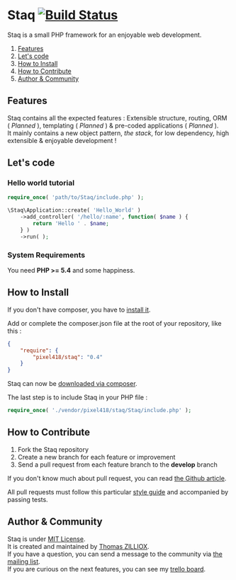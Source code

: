 Staq [![Build Status](https://travis-ci.org/Pixel418/Staq.png?branch=develop)](https://travis-ci.org/Pixel418/Staq?branch=develop)
======

Staq is a small PHP framework for an enjoyable web development.

1. [Features](#features)
2. [Let's code](#lets-code)
3. [How to Install](#how-to-install)
4. [How to Contribute](#how-to-contribute)
5. [Author & Community](#author--community)



Features
--------

Staq contains all the expected features : Extensible structure, routing, ORM ( *Planned* ), templating ( *Planned* ) & pre-coded applications ( *Planned* ). <br>
It mainly contains a new object pattern, *the stack*, for low dependency, high extensible & enjoyable development !



Let's code
--------

### Hello world tutorial 

```php
require_once( 'path/to/Staq/include.php' );

\Staq\Application::create( 'Hello_World' )
    ->add_controller( '/hello/:name', function( $name ) {
        return 'Hello ' . $name;
    } )
    ->run( );
```

### System Requirements
You need **PHP >= 5.4** and some happiness.



How to Install
--------

If you don't have composer, you have to [install it](http://getcomposer.org/doc/01-basic-usage.md#installation).

Add or complete the composer.json file at the root of your repository, like this :

```json
{
    "require": {
        "pixel418/staq": "0.4"
    }
}
```

Staq can now be [downloaded via composer](http://getcomposer.org/doc/01-basic-usage.md#installing-dependencies).

The last step is to include Staq in your PHP file :

```php
require_once( './vendor/pixel418/staq/Staq/include.php' );
```



How to Contribute
--------

1. Fork the Staq repository
2. Create a new branch for each feature or improvement
3. Send a pull request from each feature branch to the **develop** branch

If you don't know much about pull request, you can read [the Github article](https://help.github.com/articles/using-pull-requests).

All pull requests must follow this particular [style guide](https://github.com/Pixel418/Style_Guide) and accompanied by passing tests.



Author & Community 
--------

Staq is under [MIT License](http://opensource.org/licenses/MIT).  
It is created and maintained by [Thomas ZILLIOX](http://zilliox.me).  
If you have a question, you can send a message to the community via [the mailing list](mailto:staq-project@googlegroups.com).  
If you are curious on the next features, you can see my [trello board](https://trello.com/board/staq/50de3fe18942735c620000a9).
